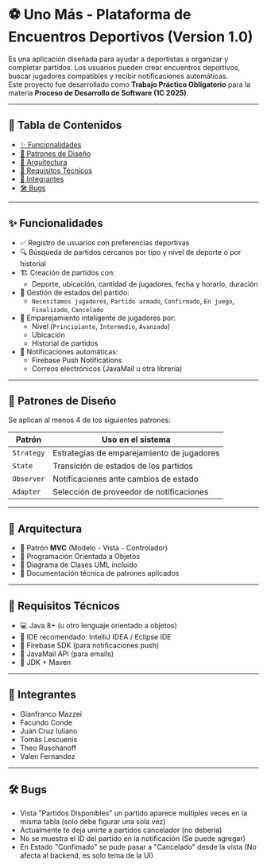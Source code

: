 # ⚽ Uno Más - Plataforma de Encuentros Deportivos (Version 1.0)

Es una aplicación diseñada para ayudar a deportistas a organizar y completar partidos. Los usuarios pueden crear encuentros deportivos, buscar jugadores compatibles y recibir notificaciones automáticas.  
Este proyecto fue desarrollado como **Trabajo Práctico Obligatorio** para la materia **Proceso de Desarrollo de Software (1C 2025)**.

---

## 🧾 Tabla de Contenidos

- [✨ Funcionalidades](#-funcionalidades)
- [🧠 Patrones de Diseño](#-patrones-de-diseño)
- [🧱 Arquitectura](#-arquitectura)
- [📌 Requisitos Técnicos](#-requisitos-técnicos)
- [👥 Integrantes](#-integrantes)
- [🛠️ Bugs](#-bugs)

---

## ✨ Funcionalidades

- ✅ Registro de usuarios con preferencias deportivas
- 🔍 Búsqueda de partidos cercanos por tipo y nivel de deporte o por historial
- 🏗️ Creación de partidos con:
  - Deporte, ubicación, cantidad de jugadores, fecha y horario, duración
- 🔄 Gestión de estados del partido:
  - `Necesitamos jugadores`, `Partido armado`, `Confirmado`, `En juego`, `Finalizado`, `Cancelado`
- 🤝 Emparejamiento inteligente de jugadores por:
  - Nivel (`Principiante`, `Intermedio`, `Avanzado`)
  - Ubicación
  - Historial de partidos
- 📲 Notificaciones automáticas:
  - Firebase Push Notifications
  - Correos electrónicos (JavaMail u otra librería)

---

## 🧠 Patrones de Diseño

Se aplican al menos 4 de los siguientes patrones:

| Patrón     | Uso en el sistema                                       |
|------------|---------------------------------------------------------|
| `Strategy` | Estrategias de emparejamiento de jugadores              |
| `State`    | Transición de estados de los partidos                   |
| `Observer` | Notificaciones ante cambios de estado                   |
| `Adapter`  | Selección de proveedor de notificaciones                |

---

## 🧱 Arquitectura

- 🎯 Patrón **MVC** (Modelo - Vista - Controlador)
- 🧩 Programación Orientada a Objetos
- 📐 Diagrama de Clases UML incluido
- 💬 Documentación técnica de patrones aplicados

---

## 📌 Requisitos Técnicos

- 💻 Java 8+ (u otro lenguaje orientado a objetos)
- 🔧 IDE recomendado: IntelliJ IDEA / Eclipse IDE
- 🔗 Firebase SDK (para notificaciones push)
- 📧 JavaMail API (para emails)
- 📄 JDK + Maven 

---

## 👥 Integrantes

- Gianfranco Mazzei
- Facundo Conde
- Juan Cruz Iuliano
- Tomás Lescuenis
- Theo Ruschanoff
- Valen Fernandez

---

## 🛠️ Bugs

- Vista "Partidos Disponibles" un partido aparece multiples veces en la misma tabla (solo debe figurar una sola vez)
- Actualmente te deja unirte a partidos cancelador (no debería)
- No se muestra el ID del partido en la notificación (Se puede agregar)
- En Estado "Confimado" se pude pasar a "Cancelado" desde la vista (No afecta al backend, es solo tema de la UI)


